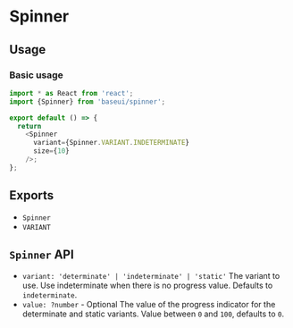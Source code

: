 # Spinner

## Usage

### Basic usage

```javascript
import * as React from 'react';
import {Spinner} from 'baseui/spinner';

export default () => {
  return
    <Spinner
      variant={Spinner.VARIANT.INDETERMINATE}
      size={10}
    />;
};
```

## Exports

* `Spinner`
* `VARIANT`

## `Spinner` API

* `variant: 'determinate' | 'indeterminate' | 'static'`
   The variant to use. Use indeterminate when there is no progress value. Defaults to `indeterminate`.
* `value: ?number` - Optional
  The value of the progress indicator for the determinate and static variants. Value between `0` and `100`, defaults to `0`.
